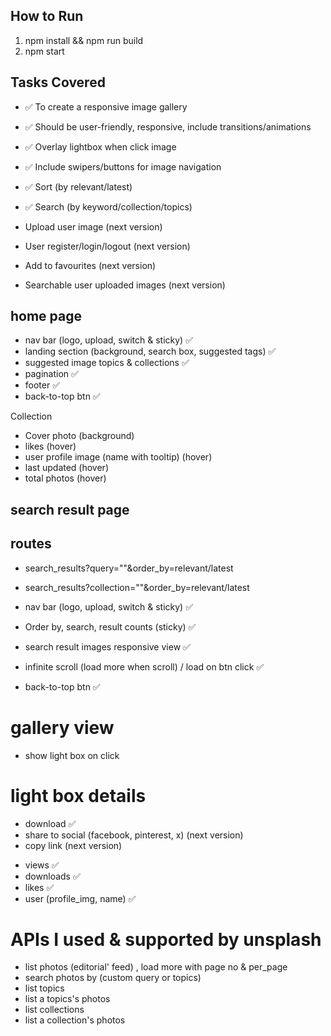 ## How to Run

1. npm install && npm run build
2. npm start

## Tasks Covered 

- ✅ To create a responsive image gallery
- ✅ Should be user-friendly, responsive, include transitions/animations
- ✅ Overlay lightbox when click image
- ✅ Include swipers/buttons for image navigation 
- ✅ Sort (by relevant/latest)
- ✅ Search (by keyword/collection/topics)

- Upload user image (next version)
- User register/login/logout (next version)
- Add to favourites (next version)
- Searchable user uploaded images (next version)

## home page
- nav bar (logo, upload, switch & sticky) ✅
- landing section (background, search box, suggested tags) ✅
- suggested image topics & collections ✅
- pagination ✅
- footer ✅
- back-to-top btn ✅

Collection
- Cover photo (background)
- likes (hover)
- user profile image (name with tooltip) (hover)
- last updated (hover)
- total photos (hover)

## search result page

## routes
- search_results?query=""&order_by=relevant/latest
- search_results?collection=""&order_by=relevant/latest

- nav bar (logo, upload, switch & sticky) ✅
- Order by, search, result counts (sticky) ✅
- search result images responsive view ✅
- infinite scroll (load more when scroll) / load on btn click ✅
- back-to-top btn ✅

# gallery view
- show light box on click

# light box details

<!-- functions -->
- download ✅
- share to social (facebook, pinterest, x) (next version)
- copy link (next version)

<!-- details -->
- views ✅
- downloads ✅
- likes ✅
- user (profile_img, name) ✅

# APIs I used & supported by unsplash
- list photos (editorial' feed) , load more with page no & per_page
- search photos by (custom query or topics)
- list topics
- list a topics's photos
- list collections
- list a collection's photos